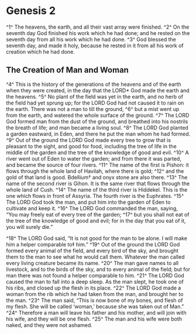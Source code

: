 # Genesis 2

^1^ The heavens, the earth, and all their vast array were finished.
^2^ On the seventh day God finished his work which he had done; and he rested on the seventh day from all his work which he had done.
^3^ God blessed the seventh day, and made it holy, because he rested in it from all his work of creation which he had done.

## The Creation of Man and Woman

^4^ This is the history of the generations of the heavens and of the earth when they were created, in the day that the LORD* God made the earth and the heavens.
^5^ No plant of the field was yet in the earth, and no herb of the field had yet sprung up; for the LORD God had not caused it to rain on the earth. There was not a man to till the ground,
^6^ but a mist went up from the earth, and watered the whole surface of the ground.
^7^ The LORD God formed man from the dust of the ground, and breathed into his nostrils the breath of life; and man became a living soul.
^8^ The LORD God planted a garden eastward, in Eden, and there he put the man whom he had formed.
^9^ Out of the ground the LORD God made every tree to grow that is pleasant to the sight, and good for food, including the tree of life in the middle of the garden and the tree of the knowledge of good and evil.
^10^ A river went out of Eden to water the garden; and from there it was parted, and became the source of four rivers.
^11^ The name of the first is Pishon: it flows through the whole land of Havilah, where there is gold;
^12^ and the gold of that land is good. Bdellium† and onyx stone are also there.
^13^ The name of the second river is Gihon. It is the same river that flows through the whole land of Cush.
^14^ The name of the third river is Hiddekel. This is the one which flows in front of Assyria. The fourth river is the Euphrates.
^15^ The LORD God took the man, and put him into the garden of Eden to cultivate and keep it.
^16^ The LORD God commanded the man, saying, “You may freely eat of every tree of the garden;
^17^ but you shall not eat of the tree of the knowledge of good and evil; for in the day that you eat of it, you will surely die.”

^18^ The LORD God said, “It is not good for the man to be alone. I will make him a helper comparable to‡ him.”
^19^ Out of the ground the LORD God formed every animal of the field, and every bird of the sky, and brought them to the man to see what he would call them. Whatever the man called every living creature became its name.
^20^ The man gave names to all livestock, and to the birds of the sky, and to every animal of the field; but for man there was not found a helper comparable to him.
^21^ The LORD God caused the man to fall into a deep sleep. As the man slept, he took one of his ribs, and closed up the flesh in its place.
^22^ The LORD God made a woman from the rib which he had taken from the man, and brought her to the man.
^23^ The man said, “This is now bone of my bones, and flesh of my flesh. She will be called ‘woman,’ because she was taken out of Man.”
^24^ Therefore a man will leave his father and his mother, and will join with his wife, and they will be one flesh.
^25^ The man and his wife were both naked, and they were not ashamed.